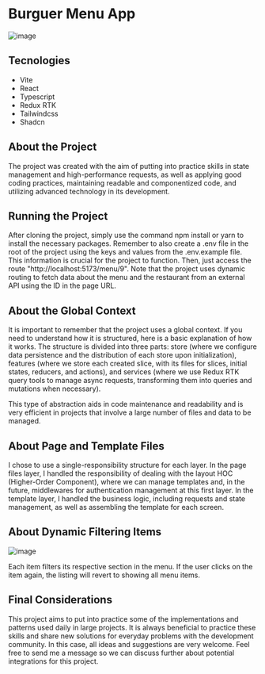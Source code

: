 # Burguer Menu App
![image](https://github.com/user-attachments/assets/2f970316-3155-4c07-9afc-0337afd7ca7f)

## Tecnologies
- Vite
- React
- Typescript
- Redux RTK
- Tailwindcss
- Shadcn

## About the Project

The project was created with the aim of putting into practice skills in state management and high-performance requests, as well as applying good coding practices, maintaining readable and componentized code, and utilizing advanced technology in its development.

## Running the Project

After cloning the project, simply use the command npm install or yarn to install the necessary packages. Remember to also create a .env file in the root of the project using the keys and values from the .env.example file. This information is crucial for the project to function. Then, just access the route "http://localhost:5173/menu/9". Note that the project uses dynamic routing to fetch data about the menu and the restaurant from an external API using the ID in the page URL.

## About the Global Context

It is important to remember that the project uses a global context. If you need to understand how it is structured, here is a basic explanation of how it works. The structure is divided into three parts: store (where we configure data persistence and the distribution of each store upon initialization), features (where we store each created slice, with its files for slices, initial states, reducers, and actions), and services (where we use Redux RTK query tools to manage async requests, transforming them into queries and mutations when necessary).

This type of abstraction aids in code maintenance and readability and is very efficient in projects that involve a large number of files and data to be managed.

## About Page and Template Files

I chose to use a single-responsibility structure for each layer. In the page files layer, I handled the responsibility of dealing with the layout HOC (Higher-Order Component), where we can manage templates and, in the future, middlewares for authentication management at this first layer. In the template layer, I handled the business logic, including requests and state management, as well as assembling the template for each screen.

## About Dynamic Filtering Items

![image](https://github.com/user-attachments/assets/c6516152-d138-4272-886f-7f57164342a3)

Each item filters its respective section in the menu. If the user clicks on the item again, the listing will revert to showing all menu items.

## Final Considerations

This project aims to put into practice some of the implementations and patterns used daily in large projects. It is always beneficial to practice these skills and share new solutions for everyday problems with the development community. In this case, all ideas and suggestions are very welcome. Feel free to send me a message so we can discuss further about potential integrations for this project.
